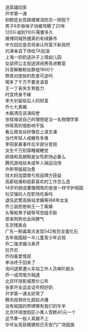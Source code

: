 送英雄回家  
开学第一课  
抑郁症女孩跳楼被消防员一把抱下  
男子6岁吞哨子怕被骂瞒了20年  
120斤减到110斤需要多久  
微博同城热搜真的有绿藤市  
中方回应是否将承认阿富汗新政府  
刘涛亲自下场给TA加油  
上海一奶奶送孙子上错幼儿园  
女幼师公主抱送哭闹男孩进教室  
抖音解散粉丝群组1900个  
熬夜对皮肤的危害可逆吗  
喝多了千万不要发语音  
王一丁丧失生育能力  
时宜终身不嫁  
李大钊留给后人的财富  
乔七七离婚  
木婉清应该演段誉  
张桂梅说自己的理想是当一名物理学家  
帅哥真的很影响干饭  
看云南虫谷好像在上语文课  
当代年轻人戒糖有多难  
李阳家暴事件后半部分音频  
女生千万别穿睡裙睡觉  
颜值和高跟鞋是女性职场必备么  
腾讯游戏给未成年人捐运动场  
许昕带娃超治愈  
钱大妈加盟商亏损品牌方获益  
高薪枯燥和低薪喜欢的工作怎么选  
14岁的她说要像牺牲的爸爸一样守护祖国  
社交强的人在职场吃香吗  
退伍武警高铁站求婚等待8年女友  
乔三丽拒绝和王一丁离婚  
头等舱男子疑辱骂空姐手脏  
原来狗狗也会闹脾气  
东京残奥会  
广东一制毒窝点发现542枚恐龙蛋化石  
去年我国超一半儿童青少年近视  
乔二强求婚马素芹  
拉齐尼  
乔四美爱情观  
李冰终于回来了  
询问退票遭火车站工作人员喇叭敲头  
乔一成项南方相遇  
北京环球影城票价公布  
张家齐全运会证件照好奶  
开学第一课太好哭了  
腾讯视频优化超前点播  
没有祖国的界碑哪有我们的牛羊  
北京环球度假区小黄人雪糕40元一个  
这节奏一般人真跟不上  
华坪女高获赠建校日天安门广场国旗  
